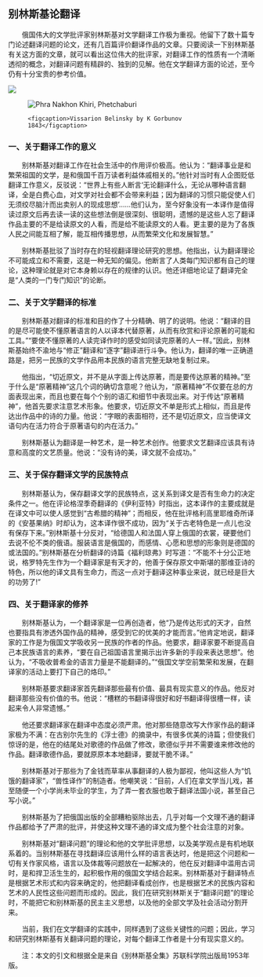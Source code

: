 ## 别林斯基论翻译

  俄国伟大的文学批评家别林斯基对文学翻译工作极为重视。他留下了数十篇专门论述翻译问题的论文，还有几百篇评价翻译作品的文章。只要阅读一下别林斯基有关这方面的文章，就可以看出这位伟大的批评家，对翻译工作的性质有一个清晰透彻的概念，对翻译问题有精辟的、独到的见解。他在文学翻译方面的论述，至今仍有十分宝贵的参考价值。

![](https://upload.wikimedia.org/wikipedia/commons/3/36/Vissarion_Belinsky_by_K_Gorbunov_1843.jpg)


<figure>
    <img src="https://upload.wikimedia.org/wikipedia/commons/3/36/Vissarion_Belinsky_by_K_Gorbunov_1843.jpg" alt="Phra Nakhon Khiri, Phetchaburi">
    
    <figcaption>Vissarion Belinsky by K Gorbunov 1843</figcaption>
</figure>

### 一、关于翻译工作的意义

  别林斯基对翻译工作在社会生活中的作用评价极高。他认为：“翻译事业是和繁荣祖国的文学，是和俄国千百万读者利益体戚相关的。”他针对当时有人企图贬低翻译工作意义，反驳说：“世界上有些人断言‘无论翻译什么，无论从哪种语言翻译，全是白费心血，对文学对社会都不会带来利益；因为翻译的习惯只能促使人们无须绞尽脑汁而出卖别人的现成思想’……他们认为，至今好象没有一本译作是值得读过原文后再去读一读的这些想法倒是很深刻、很聪明，遗憾的是这些人忘了翻译作品主要的不是给读原文的人看，而是给不能读原文的人看。更主要的是为了各族人民之间能互相了解，能互相传播思想，从而繁荣文化和发展智慧。”

  别林斯基批驳了当时存在的轻视翻译理论研究的思想。他指出，认为翻译理论不可能成立和不需要，这是一种无知的偏见。他断言了人类每门知识都有自己的理论，这种理论就是对它本身赖以存在的规律的认识。他还详细地论证了翻译完全是“人类的一门专门知识”的论断。

### 二、关于文学翻译的标准

  别林斯基对翻译的标准和目的作了十分精确、明了的说明。他说：“翻译的目的是尽可能使不懂原著语言的人以译本代替原著，从而有欣赏和评论原著的可能和工具。”“要使不懂原著的人读完译作时的感受如同读完原著的人一样。”因此，别林斯基始终不渝地与“修正”翻译和“逐字”翻译进行斗争。他认为，翻译的唯一正确道路是，把另一民族的文学作品用本民族的语言完整无缺地复制过来。

  他指出，“切近原文，并不是从字面上传达原著，而是要传达原著的精神。”至于什么是“原著精神”这几个词的确切含意呢？他认为，“原著精神”不仅要在总的方面表现出来，而且也要在每个个别的语汇和细节中表现出来。对于传达“原著精神”，他首先要求注意艺术形象。他要求，切近原文不单是形式上相似，而且是传达出作品中的诗的力量。他说：“字眼的表面相符，还不是切近原文，应当使译文语句内在活力符合于原著语句的内在活力。”

  别林斯基认为翻译是一种艺术，是一种艺术创作。他要求文艺翻译应该具有诗意和高度的文艺质量。他说：“没有诗的美，译文就不会成功。”

### 三、关于保存翻译文学的民族特点

  别林斯基认为，保存翻译文学的民族特点，这关系到译文是否有生命力的决定条件之一。他在评论格涅季奇翻译的《伊利亚特》时指出，这本译作的主要成就是在译文中可以使人感觉到“古希腊的精神”；而相反，他在批评格利高里耶维奇所译的《安基果纳》时却认为，这本译作很不成功，因为“关于古老特色是一点儿也没有保存下来。”别林斯基十分反对，“给德国人和法国人穿上俄国的衣裳，硬要他们去说不伦不类的俄语。服装语言是俄国的，而感情、心愿和思想的形象则是德国的或法国的。”别林斯基在分析翻译的诗篇《福利琼弗》时写道：“不能不十分公正地说，格罗特先生作为一个翻译家是有天才的，他善于保存原文中斯堪的那维亚诗的特色，所以他的译文具有生命力，而这一点对于翻译这种事业来说，就已经是巨大的功劳了!”

### 四、关于翻译家的修养

  别林斯基认为，一个翻译家是一位再创造者，他“乃是传达形式的天才，自然也要指具有渗透外国作品的精神，感受到它的优美的才能而言。”他肯定地说，翻译家的工作是为俄国文学吸收另一民族的作者的作品。他要求，翻译家要不断提高自己本民族语言的素养，“要在自己祖国语言里揭示出许多新的手段来表达思想”。他认为，“不吸收普希金的语言力量是不能翻译的。”“俄国文学空前繁荣和发展，在翻译家的活动上要打下自己的烙印。”

  别林斯基要求翻译家首先翻译那些最有价值、最具有现实意义的作品。他反对翻译那些没有价值的书。他说：“槽糕的书翻译得很好和好书翻译得很槽一样，读起来令人非常遗憾。”

  他还要求翻译家在翻译中态度必须严肃。他对那些随意改写大作家作品的翻译家极为不满：在古别尔先生的《浮士德》的摘录中，有很多优美的诗篇；但使我们惊讶的是，他在的结尾处对歌德的作品做了修改，歌德似乎并不需要谁来修改他的作品。翻译歌德作品，要就原原本本地翻译，要就干脆不译。”

  别林斯基对于那些为了金钱而草率从事翻译的人极为鄙视，他叫这些人为“饥饿的翻译家”，“兽性译作”的制造者。他嘲笑说：“目前，人们在拿文学当儿戏，甚至随便一个小学尚未毕业的学生，为了弄一套衣服也敢于翻译法国小说，甚至自己写小说。”

  别林斯基为了把俄国出版的全部糟粕驱除出去，几乎对每一个文理不通的翻译作品都给予了严肃的批评，并使这种文理不通的译文成为整个社会注意的对象。

  别林斯基对“翻译问题”的理论和他的文学批评思想，以及美学观点是有机地联系着的。当别林斯基在寻找翻译应该用什么样的语言表达时，他是把这个问题和一切有关作家风格，语言以及体裁等问题放在一起解决的，他在反对翻译中滥用古词时，是和捍卫活生生的，起积极作用的俄国文学结合起来。别林斯基对于翻译特点是根据艺术形式和内容来确定的，他把翻译看成创作，也是根据艺术的民族内容和艺术的人民性这些问题而形成的。因此，我们在研究别林斯关于“翻译问题”的理论时，不能把它和别林斯基的民主主义思想，以及他的全部文学及社会活动分割开来。

  当前，我们在文学翻译的实践中，同样遇到了这些关键性的问题；因此，学习和研究别林斯基有关翻译问题的理论，对每个翻译工作者是十分有现实意义的。

  注：本文的引文和根据全是来自《别林斯基全集》苏联科学院出版局1953年版。

